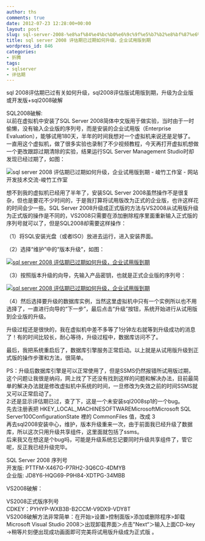 ```yaml
---
author: ths
comments: true
date: 2012-07-23 12:28:00+00:00
layout: post
slug: sql-server-2008-%e8%af%84%e4%bc%b0%e6%9c%9f%e5%b7%b2%e8%bf%87%e6%9c%9f%e5%a6%82%e4%bd%95%e5%8d%87%e7%ba%a7%ef%bc%8c%e4%bc%81%e4%b8%9a%e8%af%95%e7%94%a8%e7%89%88%e5%88%b0%e6%9c%9f
title: sql server 2008 评估期已过期如何升级，企业试用版到期
wordpress_id: 846
categories:
- 折腾
tags:
- sqlserver
- 评估期
---
```


sql 2008评估期已过有关如何升级，sql2008评估版试用版到期，升级为企业版或开发版+sql2008破解 





SQL2008破解:  
以前在虚拟机中安装了SQL Server 2008简体中文版用于做实验，当时由于一时偷懒，没有输入企业版的序列号，而是安装的企业试用版（Enterprise Evaluation），能够试用180天，半年的时间我想对一个虚拟机来说还是足够了。一直用这个虚拟机，做了很多实验也录制了不少视频教程，今天再打开虚拟机想做一个更改跟踪过期清除的实验，结果运行SQL Server Management Studio时却发现已经过期了，如图： 





![sql server 2008 评估期已过期如何升级，企业试用版到期 - 峻竹工作室 - 网站开发技术交流-峻竹工作室](http://img.ph.126.net/4Nu_UhVxiHFxiIaqN81pAw==/1031887264638224917.jpg)





想不到我的虚拟机已经用了半年了，安装SQL Server 2008虽然操作不是很复杂，但也是要花不少时间的，于是我打算将试用版改为正式的企业版，也许这样花的时间会少一些。SQL Server 2008升级成正式版的方法与VS2008从试用版升级为正式版的操作是不同的，VS2008只需要在添加删除程序里面重新输入正式版的序列号就可以了，但是SQL2008却需要这样操作： 





（1）将SQL安装光盘（或者ISO）放进去运行，进入安装界面。 





（2）选择“维护”中的“版本升级”，如图： 





[![sql <wbr>server <wbr>2008 <wbr>评估期已过期如何升级，企业试用版到期](http://img.ph.126.net/Bl8SJVvERvASTI0Gxkc-kg==/2163979620953098316.jpg)](http://photo.blog.sina.com.cn/showpic.html#blogid=77ed775e0100s0d3&url=http://s4.sinaimg.cn/orignal/77ed775ex9f48d1e23383)





（3）按照版本升级的向导，先输入产品密钥，也就是正式企业版的序列号： 





[![sql <wbr>server <wbr>2008 <wbr>评估期已过期如何升级，企业试用版到期](http://img.ph.126.net/8U7AHzL8PyN7buuBPxiS1Q==/56013520366726329.jpg)](http://photo.blog.sina.com.cn/showpic.html#blogid=77ed775e0100s0d3&url=http://s3.sinaimg.cn/orignal/77ed775ex9f48d41f5592)





（4）然后选择要升级的数据库实例，当然这里虚拟机中只有一个实例所以也不用选择了，一直进行向导的“下一步”，最后点击“升级”按钮，系统开始进行从试用版到企业版的升级。 





升级过程还是很快的，我在虚拟机中差不多等了1分钟左右就等到升级成功的消息了！有的时间比较长，耐心等待，升级过程中，数据库访问不了。 





最后，我把系统重启后了，数据库引擎服务正常启动。以上就是从试用版升级到正式版的操作步骤和方法，很简单。 





PS：升级后数据库引擎是可以正常使用了，但是SSMS仍然报错所试用版过期，这个问题让我很是纳闷，网上找了下还没有找到这样的问题和解决办法，目前最简单的解决办法就是修改虚拟机中系统的时间，一旦修改为失效之前的时间SSMS就又可以正常启动了。  
2:还是显示评估期已过，查了下，这是一个未安装sql2008sp1的一个bug。  
先去注册表把 HKEY_LOCAL_MACHINESOFTWAREMicrosoftMicrosoft SQL Server100ConfigurationState 裡的 CommonFiles 值，改成 3  
再去sql2008安装中心，维护，版本升级重来一次，由于前面我已经升级了数据库，所以这次只用升级共享组件，这里面就包括了ssms。  
后来我又在想这是个bug吗，可能是升级系统忘记要同时升级共享组件了，管它呢，反正我已经升级完毕。 





SQL Server 2008 序列号  
开发版: PTTFM-X467G-P7RH2-3Q6CG-4DMYB  
企业版: JD8Y6-HQG69-P9H84-XDTPG-34MBB 





VS2008破解： 





VS2008正式版序列号  
CDKEY：PYHYP-WXB3B-B2CCM-V9DX9-VDY8T  
VS2008破解方法非常简单：在开始>设置>控制面版>添加或删除程序>卸载Microsoft Visual Studio 2008＞出现卸载界面＞点击"Next“＞输入上面CD-key ->稍等片刻便出现成功画面即可完美将试用版升级成为正式版 。



